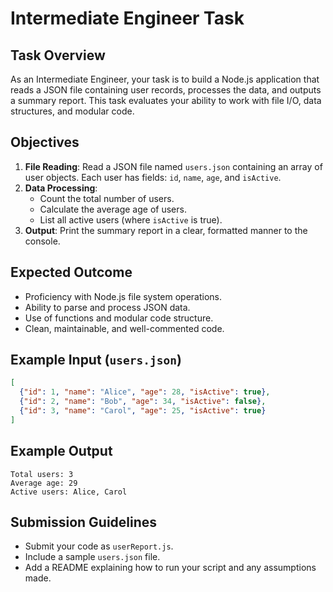 # Intermediate Engineer Task

## Task Overview
As an Intermediate Engineer, your task is to build a Node.js application that reads a JSON file containing user records, processes the data, and outputs a summary report. This task evaluates your ability to work with file I/O, data structures, and modular code.

## Objectives
1. **File Reading**: Read a JSON file named `users.json` containing an array of user objects. Each user has fields: `id`, `name`, `age`, and `isActive`.
2. **Data Processing**:
   - Count the total number of users.
   - Calculate the average age of users.
   - List all active users (where `isActive` is true).
3. **Output**: Print the summary report in a clear, formatted manner to the console.

## Expected Outcome
- Proficiency with Node.js file system operations.
- Ability to parse and process JSON data.
- Use of functions and modular code structure.
- Clean, maintainable, and well-commented code.

## Example Input (`users.json`)
```json
[
  {"id": 1, "name": "Alice", "age": 28, "isActive": true},
  {"id": 2, "name": "Bob", "age": 34, "isActive": false},
  {"id": 3, "name": "Carol", "age": 25, "isActive": true}
]
```

## Example Output
```
Total users: 3
Average age: 29
Active users: Alice, Carol
```

## Submission Guidelines
- Submit your code as `userReport.js`.
- Include a sample `users.json` file.
- Add a README explaining how to run your script and any assumptions made.
